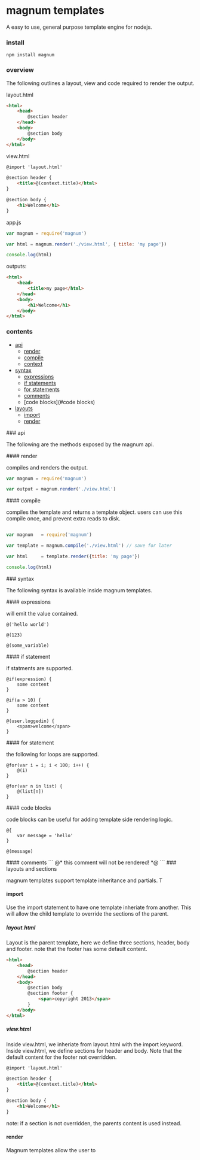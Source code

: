 ﻿# magnum templates

A easy to use, general purpose template engine for nodejs. 

### install

	npm install magnum

### overview

The following outlines a layout, view and code required to render the output. 

layout.html
```html
<html>
	<head>
		@section header
	</head>
	<body>
		@section body
	</body>
</html>
```

view.html
```html
@import 'layout.html'

@section header {
	<title>@(context.title)</html>
}

@section body {
	<h1>Welcome</h1>
}
```
app.js
```javascript
var magnum = require('magnum')

var html = magnum.render('./view.html', { title: 'my page'})

console.log(html)
```
outputs:
```html
<html>
	<head>
		<title>my page</html>
	</head>
	<body>
		<h1>Welcome</h1>
	</body>
</html>
```

### contents

* [api](#api)
	* [render](#application)
	* [compile](#options)
	* [context](#context)
* [syntax](#syntax)
	* [expressions](#expressions)
	* [if statements](#if)
	* [for statements](#if)
	* [comments](#comments)
	* [code blocks](#code blocks)
 * [layouts](#layouts)
	* [import](#import)
	* [render](#render)

<a name='api' />
### api

The following are the methods exposed by the magnum api.

<a name='render' />
#### render

compiles and renders the output.

```javascript
var magnum = require('magnum')

var output = magnum.render('./view.html')

```

<a name='compile' />
#### compile

compiles the template and returns a template object. users can use this compile once, and prevent extra reads to disk.

```javascript

var magnum   = require('magnum')

var template = magnum.compile('./view.html') // save for later

var html     = template.render({title: 'my page'})

console.log(html)
```

<a name='syntax' />
### syntax

The following syntax is available inside magnum templates.

<a name='expressions' />
#### expressions

will emit the value contained.

```
@('hello world')

@(123)

@(some_variable)
```

<a name='if' />
#### if statement

if statments are supported.

```
@if(expression) {
	some content
}

@if(a > 10) {
	some content
}

@(user.loggedin) {
	<span>welcome</span>
}
```

<a name='for' />
#### for statement

the following for loops are supported.

```
@for(var i = i; i < 100; i++) {
	@(i)
}

@for(var n in list) {
	@(list[n])
}
```


<a name='codeblock' />
#### code blocks

code blocks can be useful for adding template side rendering logic.

```
@{
	var message = 'hello'
}

@(message)
```

<a name='comments' />
#### comments
```
@*
	this comment will not be rendered!
*@
```

<a name="template_layouts_and_sections" />
### layouts and sections

magnum templates support template inheritance and partials. T

#### import

Use the import statement to have one template inheriate from another. This will allow the child template to override the sections of the parent. 

##### layout.html
Layout is the parent template, here we define three sections, header, body and footer. note that the footer has some default content.

```html
<html>
	<head>
		@section header
	</head>
	<body>
		@section body
		@section footer {
			<span>copyright 2013</span>
		}
	</body>
</html>
```

##### view.html
Inside view.html, we inheriate from layout.html with the import keyword. Inside view.html, we define sections for header and body. Note that
the default content for the footer not overridden.

```html
@import 'layout.html'

@section header {
	<title>@(context.title)</html>
}

@section body {
	<h1>Welcome</h1>
}
```

note: if a section is not overridden, the parents content is used instead.

#### render

Magnum templates allow the user to 
